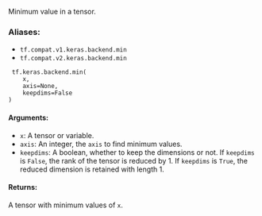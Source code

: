 Minimum value in a tensor.
### Aliases:
- `tf.compat.v1.keras.backend.min`
- `tf.compat.v2.keras.backend.min`

```
 tf.keras.backend.min(
    x,
    axis=None,
    keepdims=False
)
```
#### Arguments:
- `x`: A tensor or variable.
- `axis`: An integer, the `axis` to find minimum values.
- `keepdims`: A boolean, whether to keep the dimensions or not. If `keepdims` is `False`, the rank of the tensor is reduced by 1. If `keepdims` is `True`, the reduced dimension is retained with length 1.
#### Returns:
A tensor with minimum values of `x`.
